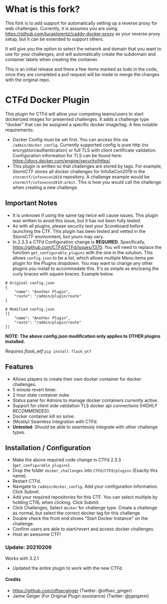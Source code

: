 # What is this fork?
This fork is to add support for automatically setting up a reverse proxy for web challenges. Currently, it is assumes you are using https://github.com/lucaslorentz/caddy-docker-proxy as your reverse proxy setup, but it can be extended to support others.

It will give you the option to select the network and domain that you want to use for your challenges, and will automatically create the subdomain and container labels when creating the container.

This is an initial release and there a few items marked as todo in the code, once they are completed a pull request will be made to merge the changes with the original repo.
# CTFd Docker Plugin
This plugin for CTFd will allow your competing teams/users to start dockerized images for presented challenges. It adds a challenge type "docker" that can be assigned a specific docker image/tag. A few notable requirements:

* Docker Config must be set first. You can access this via `/admin/docker_config`. Currently supported config is pure http (no encryption/authentication) or full TLS with client certificate validation. Configuration information for TLS can be found here: https://docs.docker.com/engine/security/https/
* This plugin is written so that challenges are stored by tags. For example, StormCTF stores all docker challenges for InfoSeCon2019 in the `stormctf/infosecon2019` repository. A challenge example would be `stormctf/infosecon2019:arbit`. This is how you would call the challenge when creating a new challenge.


## Important Notes

* It is unknown if using the same tag twice will cause issues. This plugin was written to avoid this issue, but it has not been fully tested.
* As with all plugins, please security test your Scoreboard before launching the CTF. This plugin has been tested and vetted in the StormCTF environment, but yours may vary.
* In 2.3.3 a CTFd Configuration change is **REQUIRED**. Specifically, https://github.com/CTFd/CTFd/issues/1370. You will need to replace the function `get_configurable_plugins` with the one in the solution. This allows `config.json` to be a list, which allows multiple Menu items per plugin for the Plugins dropdown. You may want to change any other plugins you install to accommodate this. It's as simple as enclosing the curly braces with square braces. Example below.

```
# Original config.json
{
	"name": "Another Plugin",
	"route": "/admin/plugin/route"
}
```
```
# Modified config.json
[{
	"name": "Another Plugin",
	"route": "/admin/plugin/route"
}]
```
**NOTE: The above config.json modification only applies to OTHER plugins installed.**

*Requires flask_wtf*
`pip install flask_wtf`

## Features

* Allows players to create their own docker container for docker challenges.
* 5 minute revert timer.
* 2 hour stale container nuke.
* Status panel for Admins to manage docker containers currently active.
* Support for client side validation TLS docker api connections (HIGHLY RECOMMENDED).
* Docker container kill on solve.
* (Mostly) Seamless integration with CTFd.
* **Untested**: _Should_ be able to seamlessly integrate with other challenge types.

## Installation / Configuration

* Make the above required code change in CTFd 2.3.3 (`get_configurable_plugins`).
* Drop the folder `docker_challenges` into `CTFd/CTFd/plugins` (Exactly this name).
* Restart CTFd.
* Navigate to `/admin/docker_config`. Add your configuration information. Click Submit.
* Add your required repositories for this CTF. You can select multiple by holding CTRL when clicking. Click Submit.
* Click Challenges, Select `docker` for challenge type. Create a challenge as normal, but select the correct docker tag for this challenge.
* Double check the front end shows "Start Docker Instance" on the challenge.
* Confirm users are able to start/revert and access docker challenges.
* Host an awesome CTF!

### Update: 20210206
Works with 3.2.1

* Updated the entire plugin to work with the new CTFd.

#### Credits

* https://github.com/offsecginger (Twitter: @offsec_ginger)
* Jaime Geiger (For Original Plugin assistance) (Twitter: @jgeigerm)
